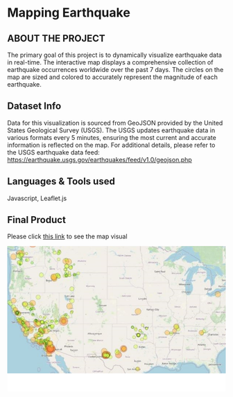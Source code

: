 # Mapping Earthquake

## ABOUT THE PROJECT

The primary goal of this project is to dynamically visualize earthquake data in real-time. The interactive map displays a comprehensive collection of earthquake occurrences worldwide over the past 7 days. The circles on the map are sized and colored to accurately represent the magnitude of each earthquake.


## Dataset Info

Data for this visualization is sourced from GeoJSON provided by the United States Geological Survey (USGS). The USGS updates earthquake data in various formats every 5 minutes, ensuring the most current and accurate information is reflected on the map. For additional details, please refer to the USGS earthquake data feed: https://earthquake.usgs.gov/earthquakes/feed/v1.0/geojson.php


## Languages & Tools used

Javascript, Leaflet.js


## Final Product

Please click [this link](https://jwoh1323.github.io/Mapping-Web-Project/) to see the map visual

![alt text](https://github.com/jwoh1323/Mapping-Web-Project/blob/1e1204c7824bc1d6db446d262626bfcb89515493/folio03.png) 
